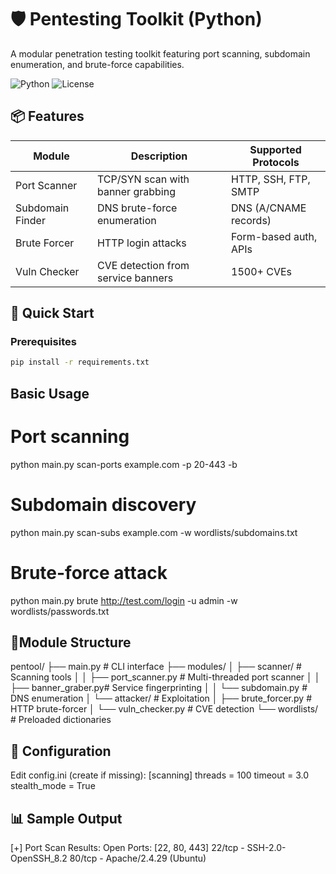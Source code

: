 # 🛡️ Pentesting Toolkit (Python)

A modular penetration testing toolkit featuring port scanning, subdomain enumeration, and brute-force capabilities.

![Python](https://img.shields.io/badge/Python-3.8+-blue)
![License](https://img.shields.io/badge/License-MIT-green)

## 📦 Features

| Module           | Description                          | Supported Protocols       |
|------------------|--------------------------------------|---------------------------|
| Port Scanner     | TCP/SYN scan with banner grabbing    | HTTP, SSH, FTP, SMTP      |
| Subdomain Finder | DNS brute-force enumeration          | DNS (A/CNAME records)     |
| Brute Forcer     | HTTP login attacks                   | Form-based auth, APIs     |
| Vuln Checker     | CVE detection from service banners   | 1500+ CVEs                |

## 🚀 Quick Start

### Prerequisites
```bash
pip install -r requirements.txt
```
## Basic Usage
# Port scanning
python main.py scan-ports example.com -p 20-443 -b

# Subdomain discovery
python main.py scan-subs example.com -w wordlists/subdomains.txt

# Brute-force attack
python main.py brute http://test.com/login -u admin -w wordlists/passwords.txt

## 🧩Module Structure
pentool/
├── main.py                 # CLI interface
├── modules/
│   ├── scanner/            # Scanning tools
│   │   ├── port_scanner.py # Multi-threaded port scanner
│   │   ├── banner_graber.py# Service fingerprinting
│   │   └── subdomain.py    # DNS enumeration
│   └── attacker/           # Exploitation
│       ├── brute_forcer.py # HTTP brute-forcer
│       └── vuln_checker.py # CVE detection
└── wordlists/              # Preloaded dictionaries
## 🔧 Configuration
Edit config.ini (create if missing):
[scanning]
threads = 100
timeout = 3.0
stealth_mode = True
## 📊 Sample Output
[+] Port Scan Results:
Open Ports: [22, 80, 443]
22/tcp - SSH-2.0-OpenSSH_8.2
80/tcp - Apache/2.4.29 (Ubuntu)